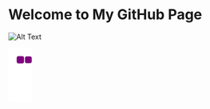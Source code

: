 # Welcome to My GitHub Page 

![Alt Text](https://wifflegif.com/gifs/650528-computer-cat-typing-cat-gif.gif)

![snake gif](https://github.com/MertKulac/MertKulac/blob/output/github-contribution-grid-snake.gif)

